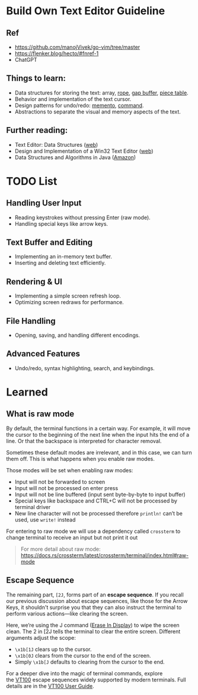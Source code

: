 # Build Own Text Editor Guideline

## Ref

- https://github.com/manojVivek/go-vim/tree/master
- https://flenker.blog/hecto/#fnref-1
- ChatGPT

## Things to learn:

- Data structures for storing the text: array, [rope](<https://en.wikipedia.org/wiki/Rope_(data_structure)>), [gap buffer](https://en.wikipedia.org/wiki/Gap_buffer), [piece table](https://en.wikipedia.org/wiki/Piece_table).
- Behavior and implementation of the text cursor.
- Design patterns for undo/redo: [memento](https://en.wikipedia.org/wiki/Memento_pattern), [command](https://en.wikipedia.org/wiki/Command_pattern).
- Abstractions to separate the visual and memory aspects of the text.

## Further reading:

- Text Editor: Data Structures ([web](https://www.averylaird.com/programming/the%20text%20editor/2017/09/30/the-piece-table/))
- Design and Implementation of a Win32 Text Editor ([web](http://www.catch22.net/tuts/neatpad#))
- Data Structures and Algorithms in Java ([Amazon](https://amzn.to/36k1kEv))

# TODO List

## Handling User Input

- Reading keystrokes without pressing Enter (raw mode).
- Handling special keys like arrow keys.

## Text Buffer and Editing

- Implementing an in-memory text buffer.
- Inserting and deleting text efficiently.

## Rendering & UI

- Implementing a simple screen refresh loop.
- Optimizing screen redraws for performance.

## File Handling

- Opening, saving, and handling different encodings.

## Advanced Features

- Undo/redo, syntax highlighting, search, and keybindings.

# Learned

## What is raw mode

By default, the terminal functions in a certain way. For example, it will move the cursor to the beginning of the next line when the input hits the end of a line. Or that the backspace is interpreted for character removal.

Sometimes these default modes are irrelevant, and in this case, we can turn them off. This is what happens when you enable raw modes.

Those modes will be set when enabling raw modes:

- Input will not be forwarded to screen
- Input will not be processed on enter press
- Input will not be line buffered (input sent byte-by-byte to input buffer)
- Special keys like backspace and CTRL+C will not be processed by terminal driver
- New line character will not be processed therefore `println!` can’t be used, use `write!` instead

For entering to raw mode we will use a dependency called `crossterm` to change terminal to receive an input but not print it out

> For more detail about raw mode: https://docs.rs/crossterm/latest/crossterm/terminal/index.html#raw-mode

## Escape Sequence

The remaining part, `[2J`, forms part of an **escape sequence**. If you recall our previous discussion about escape sequences, like those for the Arrow Keys, it shouldn't surprise you that they can also instruct the terminal to perform various actions—like clearing the screen.

Here, we’re using the J command ([Erase In Display](http://vt100.net/docs/vt100-ug/chapter3.html#ED)) to wipe the screen clean. The 2 in [2J tells the terminal to clear the entire screen. Different arguments adjust the scope:

- `\x1b[1J` clears up to the cursor.
- `\x1b[0J` clears from the cursor to the end of the screen.
- Simply `\x1b[J` defaults to clearing from the cursor to the end.

For a deeper dive into the magic of terminal commands, explore the [VT100](https://en.wikipedia.org/wiki/VT100) escape sequences widely supported by modern terminals. Full details are in the [VT100 User Guide](http://vt100.net/docs/vt100-ug/chapter3.html).
